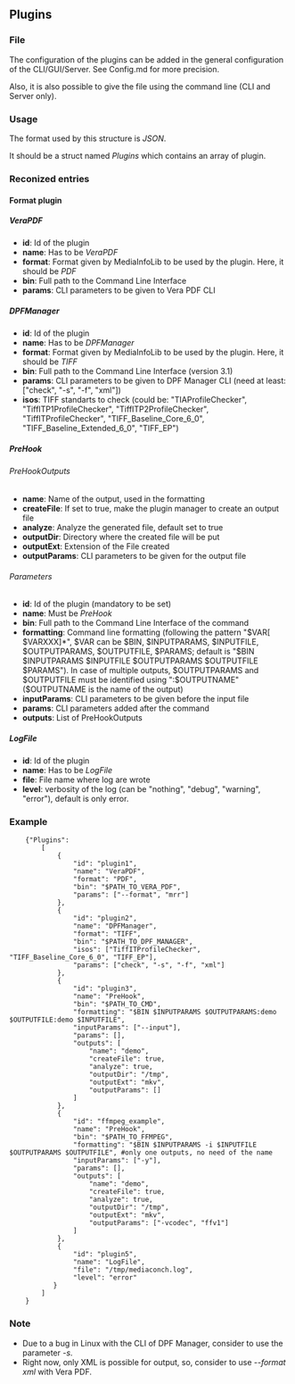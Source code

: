 ## Plugins

### File

The configuration of the plugins can be added in the general configuration of the CLI/GUI/Server.
See Config.md for more precision.

Also, it is also possible to give the file using the command line (CLI and Server only).


### Usage

The format used by this structure is *JSON*.

It should be a struct named *Plugins* which contains an array of plugin.


### Reconized entries

#### Format plugin

##### VeraPDF

* **id**:     Id of the plugin
* **name**:   Has to be *VeraPDF*
* **format**: Format given by MediaInfoLib to be used by the plugin. Here, it should be *PDF*
* **bin**:    Full path to the Command Line Interface
* **params**: CLI parameters to be given to Vera PDF CLI

##### DPFManager

* **id**:     Id of the plugin
* **name**:   Has to be *DPFManager*
* **format**: Format given by MediaInfoLib to be used by the plugin. Here, it should be *TIFF*
* **bin**:    Full path to the Command Line Interface (version 3.1)
* **params**: CLI parameters to be given to DPF Manager CLI (need at least: ["check", "-s", "-f", "xml"])
* **isos**:   TIFF standarts to check (could be: "TIAProfileChecker", "TiffITP1ProfileChecker", "TiffITP2ProfileChecker", "TiffITProfileChecker", "TIFF_Baseline_Core_6_0", "TIFF_Baseline_Extended_6_0", "TIFF_EP")

##### PreHook

###### PreHookOutputs

* **name**:          Name of the output, used in the formatting
* **createFile**:    If set to true, make the plugin manager to create an output file
* **analyze**:       Analyze the generated file, default set to true
* **outputDir**:     Directory where the created file will be put
* **outputExt**:     Extension of the File created
* **outputParams**:  CLI parameters to be given for the output file

###### Parameters

* **id**:            Id of the plugin (mandatory to be set)
* **name**:          Must be *PreHook*
* **bin**:           Full path to the Command Line Interface of the command
* **formatting**:    Command line formatting (following the pattern "$VAR[ $VARXXX]*", $VAR can be $BIN, $INPUTPARAMS, $INPUTFILE, $OUTPUTPARAMS, $OUTPUTFILE, $PARAMS; default is "$BIN $INPUTPARAMS $INPUTFILE $OUTPUTPARAMS $OUTPUTFILE $PARAMS"). In case of multiple outputs, $OUTPUTPARAMS and $OUTPUTFILE must be identified using ":$OUTPUTNAME" ($OUTPUTNAME is the name of the output)
* **inputParams**:   CLI parameters to be given before the input file
* **params**:        CLI parameters added after the command
* **outputs**:       List of PreHookOutputs

##### LogFile

* **id**:    Id of the plugin
* **name**:  Has to be *LogFile*
* **file**:  File name where log are wrote
* **level**: verbosity of the log (can be "nothing", "debug", "warning", "error"), default is only error.

### Example

```
    {"Plugins":
        [
            {
                "id": "plugin1",
                "name": "VeraPDF",
                "format": "PDF",
                "bin": "$PATH_TO_VERA_PDF",
                "params": ["--format", "mrr"]
            },
            {
                "id": "plugin2",
                "name": "DPFManager",
                "format": "TIFF",
                "bin": "$PATH_TO_DPF_MANAGER",
                "isos": ["TiffITProfileChecker", "TIFF_Baseline_Core_6_0", "TIFF_EP"],
                "params": ["check", "-s", "-f", "xml"]
            },
            {
                "id": "plugin3",
                "name": "PreHook",
                "bin": "$PATH_TO_CMD",
                "formatting": "$BIN $INPUTPARAMS $OUTPUTPARAMS:demo $OUTPUTFILE:demo $INPUTFILE",
                "inputParams": ["--input"],
                "params": [],
                "outputs": [
                    "name": "demo",
                    "createFile": true,
                    "analyze": true,
                    "outputDir": "/tmp",
                    "outputExt": "mkv",
                    "outputParams": []
                ]
            },
            {
                "id": "ffmpeg_example",
                "name": "PreHook",
                "bin": "$PATH_TO_FFMPEG",
                "formatting": "$BIN $INPUTPARAMS -i $INPUTFILE $OUTPUTPARAMS $OUTPUTFILE", #only one outputs, no need of the name
                "inputParams": ["-y"],
                "params": [],
                "outputs": [
                    "name": "demo",
                    "createFile": true,
                    "analyze": true,
                    "outputDir": "/tmp",
                    "outputExt": "mkv",
                    "outputParams": ["-vcodec", "ffv1"]
                ]
            },
            {
                "id": "plugin5",
                "name": "LogFile",
                "file": "/tmp/mediaconch.log",
                "level": "error"
           }
        ]
    }
```

### Note

* Due to a bug in Linux with the CLI of DPF Manager, consider to use the parameter *-s*.
* Right now, only XML is possible for output, so, consider to use *--format xml* with Vera PDF.
